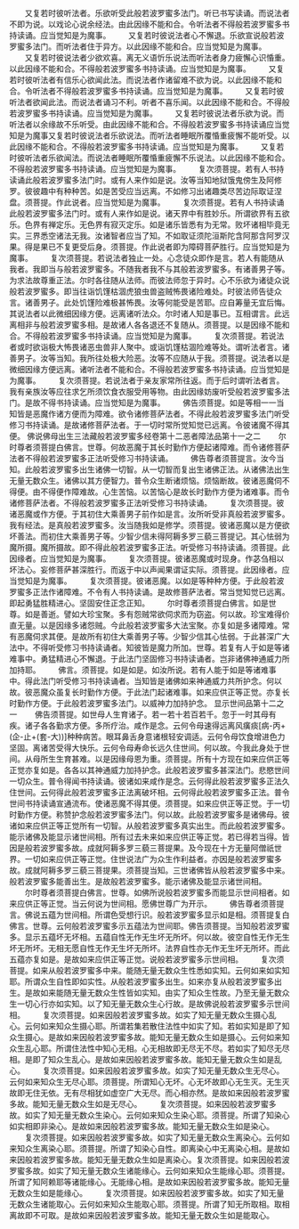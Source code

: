 <!-- { "loadSidebar": true } -->
　　又复若时彼听法者。乐欲听受此般若波罗蜜多法门。听已书写读诵。而说法者不即为说。以戏论心说余经法。由此因缘不能和合。令听法者不得般若波罗蜜多书持读诵。应当觉知是为魔事。
　　又复若时彼说法者心不懈退。乐欲宣说般若波罗蜜多法门。而听法者住于异方。以此因缘不能和合。应当觉知是为魔事。
　　又复若时彼说法者少欲欢喜。离无义语忻乐说法而听法者身力疲懈心识惛重。以此因缘不能和合。不得般若波罗蜜多书持读诵。应当觉知是为魔事。
　　又复若时彼听法者有信乐心欲闻此法。而说法者作诸留难不欲为说。以此因缘不能和合。令听法者不得般若波罗蜜多书持读诵。应当觉知是为魔事。
　　又复若时彼听法者欲闻此法。而说法者诵习不利。听者不喜乐闻。以此因缘不能和合。不得般若波罗蜜多书持读诵。应当觉知是为魔事。
　　又复若时彼说法者乐欲为说。而听法者以余缘故不乐听受。由此因缘不能和合。不得般若波罗蜜多书持读诵应当觉知是为魔事又复若时彼说法者乐欲说法。而听法者睡眠所覆惛重疲懈不能听受。以此因缘不能和合。不得般若波罗蜜多书持读诵。应当觉知是为魔事。
　　又复若时彼听法者乐欲闻法。而说法者睡眠所覆惛重疲懈不乐说法。以此因缘不能和合。不得般若波罗蜜多书持读诵。应当觉知是为魔事。
　　复次须菩提。若有人书持读诵此般若波罗蜜多法门时。或有人来作如是说。汝等当知地狱饿鬼傍生及阿修罗。彼彼趣中有种种苦。如是苦受应当远离。不如修习出诸趣类尽苦边际取证涅盘。须菩提。作此说者。应当觉知是为魔事。
　　复次须菩提。若有人书持读诵此般若波罗蜜多法门时。或有人来作如是说。诸天界中有胜妙乐。所谓欲界有五欲乐。色界有禅定乐。无色界有寂灭定乐。如是诸乐皆悉有为无常。败坏诸相毕竟无实。三界悉空诸法无我。汝诸智者应当了知。不如取证须陀洹斯陀含阿那含阿罗汉果。得是果已不复更受后身。须菩提。作此说者即为障碍菩萨胜行。应当觉知是为魔事。
　　复次须菩提。若说法者独止一处。心念徒众即作是言。若人有能随从我者。我即当与般若波罗蜜多。不随我者我不与其般若波罗蜜多。有诸善男子等。为求法故尊重正法。尔时各往随从法师。而彼法师忽于异时。心不乐欲为诸徒众说般若波罗蜜多。即当往诣饥馑枯涸虎狼虫兽盗贼怖畏诸险难处。时彼法师告徒众言。诸善男子。此处饥馑险难极甚怖畏。汝等何能受是苦耶。应自筹量无宜后悔。其说法者以此微细因缘方便。远离诸听法众。尔时诸人知是事已。互相谓言。此远离相非与般若波罗蜜多相。是故诸人各各退还不复随从。须菩提。以是因缘不能和合。不得般若波罗蜜多书持读诵。应当觉知是为魔事。
　　复次须菩提。若说法者或时欲诣极大怖畏诸恶虫兽非人聚中。或诣饥馑枯涸险难等处。谓听法者言。诸善男子。汝等当知。我所往处极大险恶。汝等不应随从于我。须菩提。说法者以是微细因缘方便远离。诸听法者不能和合。不得般若波罗蜜多书持读诵。应当觉知是为魔事。
　　复次须菩提。若说法者于亲友家常所往返。而于后时谓听法者言。我有亲族汝等应往求乞所须饮食衣服受用等物。由此因缘妨废听受般若波罗蜜多法门。是故不得书持读诵。应当觉知是为魔事。
　　佛告须菩提。如是等相一一当知皆是恶魔作诸方便而为障难。欲令诸修菩萨法者。不得此般若波罗蜜多法门听受修习书持读诵。是故诸修菩萨法者。于一切时常所觉知觉已远离。令彼诸魔不得其便。
佛说佛母出生三法藏般若波罗蜜多经卷第十二恶者障法品第十一之二
　　尔时尊者须菩提白佛言。世尊。何故恶魔于其长时勤作方便起诸障难。而令诸修菩萨法者不得般若波罗蜜多正法听受修习书持读诵。
　　佛告尊者须菩提言。汝今当知。此般若波罗蜜多出生诸佛一切智。从一切智而复出生诸佛正法。从诸佛法出生无量无数众生。诸佛以其方便智力。普令众生断诸烦恼。烦恼断故。彼诸恶魔伺不得便。由不得便作障难故。心生苦恼。以苦恼心是故长时勤作方便为诸难事。而令诸修菩萨法者。不得般若波罗蜜多正法听受修习书持读诵。
　　复次须菩提。彼诸恶魔或作方便。于其初住大乘善男子前作如是言。汝所听受非真般若波罗蜜多。我有经法。是真般若波罗蜜多。汝当随我如是修学。须菩提。彼诸恶魔以是方便欲坏善法。而初住大乘善男子等。少智少信未得阿耨多罗三藐三菩提记。其心怯弱为魔所摄。魔所摄故。即不得此般若波罗蜜多正法。听受修习书持读诵。须菩提。此因缘者。应当觉知是为魔事。
　　复次须菩提。彼诸恶魔或时现身。作苾刍相以坏法心。妄修菩萨甚深胜行。而返于中以声闻果谓证实际。须菩提。此因缘者。应当觉知是为魔事。
　　复次须菩提。彼诸恶魔。以如是等种种方便。于此般若波罗蜜多正法作诸障难。不令有人书持读诵。是故修菩萨法者。常当觉知觉已远离。即起勇猛胜精进心。坚固安住正念正知。
　　尔时尊者须菩提白佛言。如是世尊。如是善逝。譬如大珍宝聚。多有怨贼常欲伺求而为窃盗。何以故。珍宝难得价直无量。以是因缘多诸怨贼。今此般若波罗蜜多大法宝聚。亦复如是多诸障难。常有恶魔伺求其便。是故所有初住大乘善男子等。少智少信其心怯弱。于此甚深广大法中。不得听受修习书持读诵者。知彼皆是魔力所加。世尊。若复有人于如是等诸难事中。勇猛精进心不懈退。于此法门坚固修习书持读诵者。岂非诸佛神通威力所加持耶。
　　佛言。须菩提。如是如是。如汝所说。若有人能于如是等诸难事中。得此法门听受修习书持读诵者。当知皆是诸佛如来神通威力共所护念。何以故。彼恶魔众虽复长时勤作方便。于此法门起诸难事。如来应供正等正觉。亦复长时勤作方便。于此般若波罗蜜多法门。以威神力加持护念。
显示世间品第十二之一
　　佛告须菩提。如世母人生育诸子。若一若十若百若千。忽于一时其母有疾。诸子各各勤求方便。多所疗治。咸作是念。云何令母速得远离风癀痰[病-丙+(企-止+(套-大))]种种病苦。眼耳鼻舌身意诸根轻安调适。云何令母饮食增进色力坚固。离诸苦受得大快乐。云何令母寿命长远久住世间。何以故。今我此身处于世间。从母所生生育甚难。以是因缘母恩为重。须菩提。所有十方现在如来应供正等正觉亦复如是。各各以其神通威力加持护念。此般若波罗蜜多甚深法门。悲愍世间一切众生。普令得闻书持读诵。彼诸如来咸作是念。云何得此般若波罗蜜多正法久住世间。云何得此般若波罗蜜多正法离破坏相。云何得此般若波罗蜜多正法。普令世间书持读诵宣通流布。使诸恶魔不得其便。须菩提。如来应供正等正觉。于一切时勤作方便。称赞护念般若波罗蜜多法门。何以故。此般若波罗蜜多是诸佛母。彼诸如来应供正等正觉所有一切智。从般若波罗蜜多真实出生。而此般若波罗蜜多。能示诸佛及能显示诸世间相。所有过去未来如来应供正等正觉。若已得若当得。皆因是般若波罗蜜多故。成就阿耨多罗三藐三菩提果。及今现在十方无量阿僧祇世界。一切如来应供正等正觉。住世说法广为众生作利益者。亦因是般若波罗蜜多故。成就阿耨多罗三藐三菩提果。须菩提当知。三世诸佛皆从般若波罗蜜多中来。般若波罗蜜多能善出生。是故般若波罗蜜多。能示诸佛及能显示诸世间相。
　　尔时尊者须菩提白佛言。世尊。如佛所说般若波罗蜜多而能显示世间相者。如来应供正等正觉。当云何说为世间相。愿佛世尊广为开示。
　　佛告尊者须菩提言。佛说五蕴为世间相。所谓色受想行识。般若波罗蜜多显示如是相。须菩提复白佛言。世尊。云何般若波罗蜜多示五蕴法为世间耶。佛告须菩提。当知般若波罗蜜多。显示五蕴坏无坏相。五蕴自性无作无生坏无所坏。何以故。彼空自性无作无生坏无所坏。无相无愿自性无作无生坏无所坏。法界自性亦无作无生坏无所坏。而此五蕴亦复如是。是故如来应供正等正觉。说般若波罗蜜多示世间相。
　　复次须菩提。如来从般若波罗蜜多中来。能随无量无数众生性悉如实知。云何如来如实知耶。所谓众生自性即如实性。从般若波罗蜜多出生。如来亦复从般若波罗蜜多出生。是故如来能随无量无数众生性皆如实知。由实了知众生性故。乃至无量无数众生一切心行亦如实知。以了知无量无数众生心行故。是故佛说般若波罗蜜多示世间相。
　　复次须菩提。如来因般若波罗蜜多故。如实了知无量无数众生摄心乱心。云何如来知众生摄心耶。所谓若集若散住法性中如实了知。若如实知是即了知众生摄心。是故如来因般若波罗蜜多故。能知无量无数众生如是摄心。云何如来知众生乱心耶。所谓住法性中知心无相。心无相故即无尽无不尽。若如实了知尽无尽相。是即了知众生乱心。是故如来因般若波罗蜜多故。能知无量无数众生如是乱心。
　　复次须菩提。如来因般若波罗蜜多故。如实了知无量无数众生无尽心。云何如来知众生无尽心耶。须菩提。所谓知心无坏。心无坏故即心无生灭。无生灭故即无住无依。无有尽相犹如虚空广大无尽。而心相亦然。是故如来因般若波罗蜜多故。能知无量无数众生如是无尽心。
　　复次须菩提。如来因般若波罗蜜多故。如实了知无量无数众生染心。云何如来知众生染心耶。须菩提。所谓了知染心如实相即非染心。是故如来因般若波罗蜜多故。能知无量无数众生如是染心。
　　复次须菩提。如来因般若波罗蜜多故。如实了知无量无数众生离染心。云何如来知众生离染心耶。须菩提。所谓了知染心自性。即离染心中无离染心相。是故如来因般若波罗蜜多故。能知无量无数众生如是离染心。复次须菩提。如来因般若波罗蜜多故。如实了知无量无数众生诸能缘心。云何如来知众生能缘心耶。须菩提。所谓了知阿赖耶等诸能缘心。无能缘心相。是故如来因般若波罗蜜多故。能知无量无数众生如是能缘心。
　　复次须菩提。如来因般若波罗蜜多故。如实了知无量无数众生诸能取心。云何如来知众生能取心耶。须菩提。所谓了知无所取相。取相离故即不可取。是故如来因般若波罗蜜多故。能知无量无数众生如是能取心。
